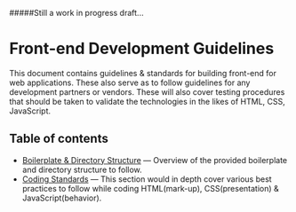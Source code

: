 #####Still a work in progress draft...

# Front-end Development Guidelines

This document contains guidelines & standards for building front-end for web applications. These also serve as to follow guidelines for any development partners or vendors. These will also cover testing procedures that should be taken to validate the technologies in the likes of HTML, CSS, JavaScript.


## Table of contents

* [Boilerplate & Directory Structure](directorystructure.md) — Overview of the provided boilerplate and directory structure to follow.
* [Coding Standards](coding.md) — This section would in depth cover various best practices to follow while coding HTML(mark-up), CSS(presentation) & JavaScript(behavior).



